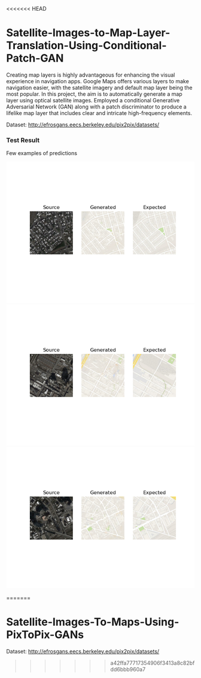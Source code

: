 <<<<<<< HEAD
# Satellite-Images-to-Map-Layer-Translation-Using-Conditional-Patch-GAN
Creating map layers is highly advantageous for enhancing the visual experience in navigation apps. Google Maps offers various layers to make navigation easier, with the satellite imagery and default map layer being the most popular. In this project, the aim is to automatically generate a map layer using optical satellite images. Employed a conditional Generative Adversarial Network (GAN) along with a patch discriminator to produce a lifelike map layer that includes clear and intricate high-frequency elements. 

Dataset: http://efrosgans.eecs.berkeley.edu/pix2pix/datasets/

### Test Result
Few examples of predictions

<div align='center'>
<img src = 'predictions/Figure_1.png'>
</div>

<div align='center'>
<img src = 'predictions/Figure_2.png'>
</div>

<div align='center'>
<img src = 'predictions/Figure_3.png'>
</div>

=======
# Satellite-Images-To-Maps-Using-PixToPix-GANs

Dataset: http://efrosgans.eecs.berkeley.edu/pix2pix/datasets/
>>>>>>> a42ffa77717354906f3413a8c82bfdd6bbb960a7

